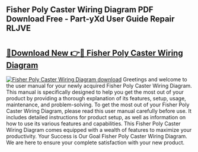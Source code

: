 ## Fisher Poly Caster Wiring Diagram PDF Download Free - Part-yXd User Guide Repair RLJVE

# <h2><a href="http://dftka88.blite.top/?on=Fisher+Poly+Caster+Wiring+Diagram">🔗Download New 👉🔴 Fisher Poly Caster Wiring Diagram</a></h2>

[![Fisher Poly Caster Wiring Diagram download](https://i.imgur.com/lujVjoI.png)](http://dftka88.blite.top/?on=Fisher+Poly+Caster+Wiring+Diagram)
Greetings and welcome to the user manual for your newly acquired Fisher Poly Caster Wiring Diagram. This manual is specifically designed to help you get the most out of your product by providing a thorough explanation of its features, setup, usage, maintenance, and problem-solving. To get the most out of your Fisher Poly Caster Wiring Diagram, please read this user manual carefully before use. It includes detailed instructions for product setup, as well as information on how to use its various features and capabilities. This Fisher Poly Caster Wiring Diagram comes equipped with a wealth of features to maximize your productivity. Your Success is Our Goal Fisher Poly Caster Wiring Diagram. We are here to ensure your complete satisfaction with your new product.
